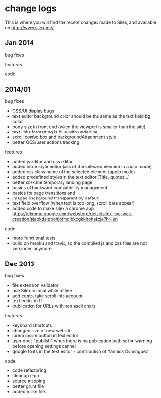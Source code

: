 # change logs

This is where you will find the recent changes made to Silex, and available on http://www.silex.me/

## Jan 2014

bug fixes

features

code

## 2014/01

bug fixes

* CSS/UI display bugs
* text editor background color should be the same as the text field bg color
* body size in front end (when the viewport is smaller than the site)
* text links formatting is blue with underline
* scroll combo box and backgroundAttachment style
* better QOS/user actions tracking

features

* added js editor and css editor
* added inline style editor (css of the selected element in apolo mode)
* added css class name of the selected element (apolo mode)
* added predefined styles in the text editor (Title, quotes...)
* better silex.me temporary landing page
* basics of backward compatibility management
* basics for page transitions and
* images background transparent by default
* text field overflow (when text is too long, scroll bars appear)
* added code to make silex a chrome app https://chrome.google.com/webstore/detail/silex-live-web-creation/pjapkdalpbohjofmdibkcgkkhohakcje?hl=en


code

* more functional tests
* build on heroku and travis, so the compiled js and css files are not versioned anymore

## Dec 2013

bug fixes

* file extension validator
* use Silex in local while offline
* add comp, take scroll into account
* text editor in ff
* publication for URLs with non ascii chars

features

* keyboard shortcuts
* changed size of new website
* lorem ipsum button in text editor
* user does "publish" when there is no publication path set => warning before opening settings pannel
* google fonts in the text editor - contribution of Yannick Dominguez

code

* code refactoring
* cleanup repo
* source mapping
* better grunt file
* added make file...


